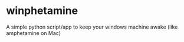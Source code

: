 # winphetamine
A simple python script/app to keep your windows machine awake (like amphetamine on Mac)
